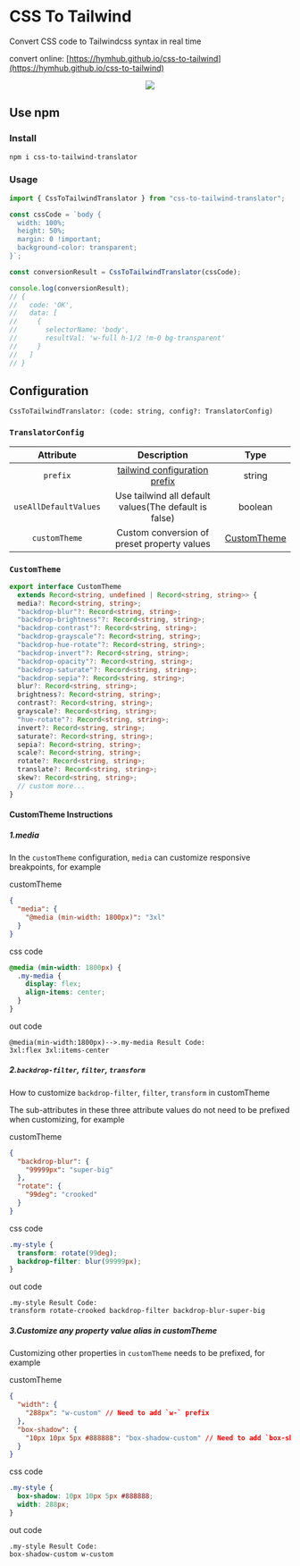 # CSS To Tailwind

Convert CSS code to Tailwindcss syntax in real time

convert online: [https://hymhub.github.io/css-to-tailwind](https://hymhub.github.io/css-to-tailwind)

<p align="center">
  <img src="https://raw.githubusercontent.com/hymhub/css-to-tailwind/HEAD/md/demo.gif">
<p>

## Use npm

### Install

```bash
npm i css-to-tailwind-translator
```

### Usage

```js
import { CssToTailwindTranslator } from "css-to-tailwind-translator";

const cssCode = `body {
  width: 100%;
  height: 50%;
  margin: 0 !important;
  background-color: transparent;
}`;

const conversionResult = CssToTailwindTranslator(cssCode);

console.log(conversionResult);
// {
//   code: 'OK',
//   data: [
//     {
//       selectorName: 'body',
//       resultVal: 'w-full h-1/2 !m-0 bg-transparent'
//     }
//   ]
// }
```

## Configuration

`CssToTailwindTranslator: (code: string, config?: TranslatorConfig)`

### `TranslatorConfig`

|       Attribute       |                                    Description                                     |            Type             |
| :-------------------: | :--------------------------------------------------------------------------------: | :-------------------------: |
|       `prefix`        | [tailwind configuration prefix](https://tailwindcss.com/docs/configuration#prefix) |           string            |
| `useAllDefaultValues` |               Use tailwind all default values(The default is false)                |           boolean           |
|     `customTheme`     |                    Custom conversion of preset property values                     | [CustomTheme](#customtheme) |

### `CustomTheme`

```typescript
export interface CustomTheme
  extends Record<string, undefined | Record<string, string>> {
  media?: Record<string, string>;
  "backdrop-blur"?: Record<string, string>;
  "backdrop-brightness"?: Record<string, string>;
  "backdrop-contrast"?: Record<string, string>;
  "backdrop-grayscale"?: Record<string, string>;
  "backdrop-hue-rotate"?: Record<string, string>;
  "backdrop-invert"?: Record<string, string>;
  "backdrop-opacity"?: Record<string, string>;
  "backdrop-saturate"?: Record<string, string>;
  "backdrop-sepia"?: Record<string, string>;
  blur?: Record<string, string>;
  brightness?: Record<string, string>;
  contrast?: Record<string, string>;
  grayscale?: Record<string, string>;
  "hue-rotate"?: Record<string, string>;
  invert?: Record<string, string>;
  saturate?: Record<string, string>;
  sepia?: Record<string, string>;
  scale?: Record<string, string>;
  rotate?: Record<string, string>;
  translate?: Record<string, string>;
  skew?: Record<string, string>;
  // custom more...
}
```

#### CustomTheme Instructions

##### 1.media

In the `customTheme` configuration, `media` can customize responsive breakpoints, for example

customTheme

```json
{
  "media": {
    "@media (min-width: 1800px)": "3xl"
  }
}
```

css code

```css
@media (min-width: 1800px) {
  .my-media {
    display: flex;
    align-items: center;
  }
}
```

out code

```text
@media(min-width:1800px)-->.my-media Result Code:
3xl:flex 3xl:items-center
```

##### 2.`backdrop-filter`, `filter`, `transform`

How to customize `backdrop-filter`, `filter`, `transform` in customTheme

The sub-attributes in these three attribute values do not need to be prefixed when customizing, for example

customTheme

```json
{
  "backdrop-blur": {
    "99999px": "super-big"
  },
  "rotate": {
    "99deg": "crooked"
  }
}
```

css code

```css
.my-style {
  transform: rotate(99deg);
  backdrop-filter: blur(99999px);
}
```

out code

```text
.my-style Result Code:
transform rotate-crooked backdrop-filter backdrop-blur-super-big
```

##### 3.Customize any property value alias in customTheme

Customizing other properties in `customTheme` needs to be prefixed, for example

customTheme

```json
{
  "width": {
    "288px": "w-custom" // Need to add `w-` prefix
  },
  "box-shadow": {
    "10px 10px 5px #888888": "box-shadow-custom" // Need to add `box-shadow-` prefix
  }
}
```

css code

```css
.my-style {
  box-shadow: 10px 10px 5px #888888;
  width: 288px;
}
```

out code

```text
.my-style Result Code:
box-shadow-custom w-custom
```
